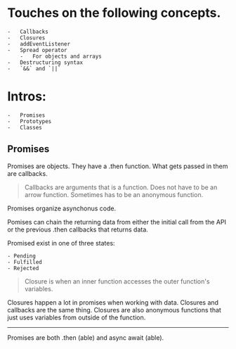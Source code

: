 # Touches on the following concepts.

    -   Callbacks
    -   Closures
    -   addEventListener
    -   Spread operator
        -   For objects and arrays
    -   Destructuring syntax
    -   `&&` and `||`

# Intros:

    -   Promises
    -   Prototypes
    -   Classes

## Promises

Promises are objects. They have a .then function. What gets passed in them are callbacks.

> Callbacks are arguments that is a function. Does not have to be an arrow function. Sometimes has to be an anonymous function.

Promises organize asynchonus code.

Pomises can chain the returning data from either the initial call from the API or the previous .then callbacks that returns data.

Promised exist in one of three states:

    - Pending
    - Fulfilled
    - Rejected

> Closure is when an inner function accesses the outer function's variables.

Closures happen a lot in promises when working with data.
Closures and callbacks are the same thing. Closures are also anonymous functions that just uses variables from outside of the function.

---

Promises are both .then (able) and async await (able).
